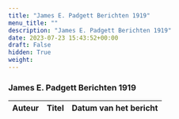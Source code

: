 ```yaml
---
title: "James E. Padgett Berichten 1919"
menu_title: ""
description: "James E. Padgett Berichten 1919"
date: 2023-07-23 15:43:52+00:00
draft: False
hidden: True
weight:
---
```

### James E. Padgett Berichten 1919

**Auteur** | **Titel** | **Datum van het bericht**
---|---|---
